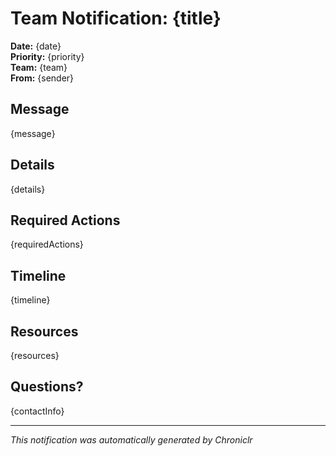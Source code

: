 # Team Notification: {title}

**Date:** {date}  
**Priority:** {priority}  
**Team:** {team}  
**From:** {sender}

## Message

{message}

## Details

{details}

## Required Actions

{requiredActions}

## Timeline

{timeline}

## Resources

{resources}

## Questions?

{contactInfo}

---
*This notification was automatically generated by Chroniclr*